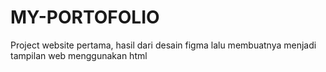 # MY-PORTOFOLIO
Project website pertama, hasil dari desain figma lalu membuatnya menjadi tampilan web menggunakan html
